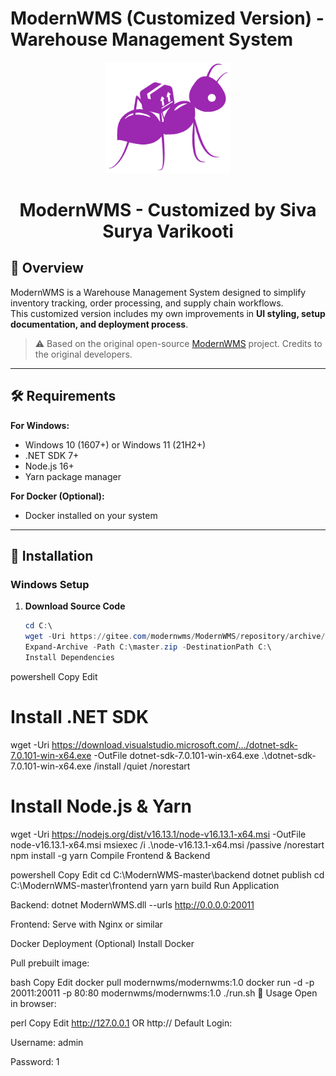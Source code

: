 # ModernWMS (Customized Version) - Warehouse Management System

<div align="center">
  <img src="logo.png" alt="ModernWMS logo" width="200" height="auto" />
  <h1>ModernWMS - Customized by Siva Surya Varikooti</h1>
</div>

## 📌 Overview
ModernWMS is a Warehouse Management System designed to simplify inventory tracking, order processing, and supply chain workflows.  
This customized version includes my own improvements in **UI styling, setup documentation, and deployment process**.  

> ⚠️ Based on the original open-source [ModernWMS](https://gitee.com/modernwms/ModernWMS) project. Credits to the original developers.

---

## 🛠 Requirements
**For Windows:**
- Windows 10 (1607+) or Windows 11 (21H2+)
- .NET SDK 7+
- Node.js 16+
- Yarn package manager

**For Docker (Optional):**
- Docker installed on your system

---

## 🚀 Installation

### **Windows Setup**
1. **Download Source Code**
   ```powershell
   cd C:\
   wget -Uri https://gitee.com/modernwms/ModernWMS/repository/archive/master.zip -OutFile master.zip
   Expand-Archive -Path C:\master.zip -DestinationPath C:\
   Install Dependencies

powershell
Copy
Edit
# Install .NET SDK
wget -Uri https://download.visualstudio.microsoft.com/.../dotnet-sdk-7.0.101-win-x64.exe -OutFile dotnet-sdk-7.0.101-win-x64.exe
.\dotnet-sdk-7.0.101-win-x64.exe /install /quiet /norestart

# Install Node.js & Yarn
wget -Uri https://nodejs.org/dist/v16.13.1/node-v16.13.1-x64.msi -OutFile node-v16.13.1-x64.msi
msiexec /i .\node-v16.13.1-x64.msi /passive /norestart
npm install -g yarn
Compile Frontend & Backend

powershell
Copy
Edit
cd C:\ModernWMS-master\backend
dotnet publish
cd C:\ModernWMS-master\frontend
yarn
yarn build
Run Application

Backend: dotnet ModernWMS.dll --urls http://0.0.0.0:20011

Frontend: Serve with Nginx or similar

Docker Deployment (Optional)
Install Docker

Pull prebuilt image:

bash
Copy
Edit
docker pull modernwms/modernwms:1.0
docker run -d -p 20011:20011 -p 80:80 modernwms/modernwms:1.0 ./run.sh
📖 Usage
Open in browser:

perl
Copy
Edit
http://127.0.0.1  OR  http://<your-server-ip>
Default Login:

Username: admin

Password: 1


